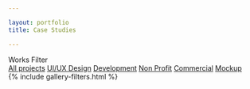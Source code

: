 ```yaml
---

layout: portfolio
title: Case Studies

---
```


<!-- content -->
<div class="content dark-content portf-wrap">
	<!--fixed-top-panel-->
    <div class="fixed-top-panel filter-panel fl-wrap">
        <div class="fixed-filter-panel_title color-bg">
            Works Filter <i class="fal fa-long-arrow-right"></i>
        </div>
        <div class="gallery-filters inline-dark-filters">
            <a href="#" class="gallery-filter  gallery-filter-active" data-filter="*">All projects</a>
            <a href="#" class="gallery-filter " data-filter=".ui_design">UI/UX Design</a>
			<a href="#" class="gallery-filter " data-filter=".web_dev">Development</a>
			<a href="#" class="gallery-filter " data-filter=".non_profit">Non Profit</a>
			<a href="#" class="gallery-filter " data-filter=".commercial">Commercial</a>
			<a href="#" class="gallery-filter " data-filter=".mockup">Mockup</a>
        </div>
        <div class="folio-counter">
            <div class="num-album"></div>
            <div class="all-album"></div>
        </div>
    </div>
    <!--fixed-top-panel end -->
    <!-- portfolio start -->
    <div class="gallery-items min-pad  four-column   fl-wrap  ">
        {% include gallery-filters.html %}
    </div>
<!-- portfolio end -->
</div>
